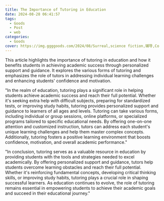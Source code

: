 ```yaml
---
title: The Importance of Tutoring in Education
date: 2024-08-28 06:41:57
tags:
  - Goods
  - Post
  - web
categories:
  - Goods
cover: https://img.ggggoods.com/2024/08/Surreal,science fiction,辅导,Counseling,technology,tech,diagrams,renderings,colors_20240830_00001_.png
---
```


This article highlights the importance of tutoring in education and how it benefits students in achieving academic success through personalized support and guidance. It explores the various forms of tutoring and emphasizes the role of tutors in addressing individual learning challenges and enhancing students' confidence and motivation.

"In the realm of education, tutoring plays a significant role in helping students achieve academic success and reach their full potential. Whether it's seeking extra help with difficult subjects, preparing for standardized tests, or improving study habits, tutoring provides personalized support and guidance to learners of all ages and levels. Tutoring can take various forms, including individual or group sessions, online platforms, or specialized programs tailored to specific educational needs. By offering one-on-one attention and customized instruction, tutors can address each student's unique learning challenges and help them master complex concepts. Additionally, tutoring fosters a positive learning environment that boosts confidence, motivation, and overall academic performance."

"In conclusion, tutoring serves as a valuable resource in education by providing students with the tools and strategies needed to excel academically. By offering personalized support and guidance, tutors help students overcome learning obstacles and reach their full potential. Whether it's reinforcing fundamental concepts, developing critical thinking skills, or improving study habits, tutoring plays a crucial role in shaping successful learners. As education continues to evolve, the role of tutoring remains essential in empowering students to achieve their academic goals and succeed in their educational journey."
